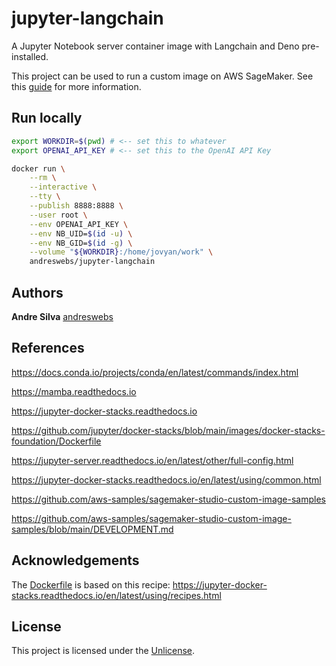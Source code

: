 # jupyter-langchain

A Jupyter Notebook server container image with Langchain and Deno pre-installed.

This project can be used to run a custom image on AWS SageMaker. See this
[guide](docs/aws-sagemaker.howto.md) for more information.

## Run locally

```sh
export WORKDIR=$(pwd) # <-- set this to whatever
export OPENAI_API_KEY # <-- set this to the OpenAI API Key
```

```sh
docker run \
    --rm \
    --interactive \
    --tty \
    --publish 8888:8888 \
    --user root \
    --env OPENAI_API_KEY \
    --env NB_UID=$(id -u) \
    --env NB_GID=$(id -g) \
    --volume "${WORKDIR}:/home/jovyan/work" \
    andreswebs/jupyter-langchain
```

## Authors

**Andre Silva** [andreswebs](https://github.com/andreswebs)

## References

<https://docs.conda.io/projects/conda/en/latest/commands/index.html>

<https://mamba.readthedocs.io>

<https://jupyter-docker-stacks.readthedocs.io>

<https://github.com/jupyter/docker-stacks/blob/main/images/docker-stacks-foundation/Dockerfile>

<https://jupyter-server.readthedocs.io/en/latest/other/full-config.html>

<https://jupyter-docker-stacks.readthedocs.io/en/latest/using/common.html>

<https://github.com/aws-samples/sagemaker-studio-custom-image-samples>

<https://github.com/aws-samples/sagemaker-studio-custom-image-samples/blob/main/DEVELOPMENT.md>

## Acknowledgements

The [Dockerfile](Dockerfile) is based on this recipe:
<https://jupyter-docker-stacks.readthedocs.io/en/latest/using/recipes.html>

## License

This project is licensed under the [Unlicense](UNLICENSE.md).
